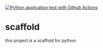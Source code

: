 [![Python application test with Github Actions](https://github.com/danielbergamini/scaffold/actions/workflows/pythonapp.yml/badge.svg)](https://github.com/danielbergamini/scaffold/actions/workflows/pythonapp.yml)


# scaffold
this project is a scaffold for python

